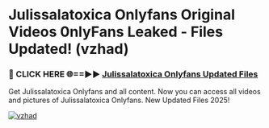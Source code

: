 # Julissalatoxica Onlyfans Original Videos 0nlyFans Leaked - Files Updated! (vzhad)

<h3>🔴 CLICK HERE 🌐==►► <a href="https://tinyurl.com/ehrbuxhb" rel="nofollow">Julissalatoxica Onlyfans Updated Files</a></h3>

Get Julissalatoxica Onlyfans and all content. Now you can access all videos and pictures of Julissalatoxica Onlyfans. New Updated Files 2025!

[![vzhad](https://i.imgur.com/lVYEuWS.gif)](https://tinyurl.com/ehrbuxhb)
